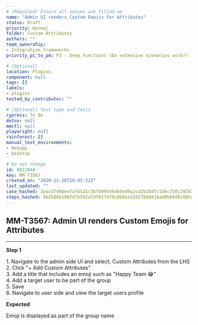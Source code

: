 ```yaml
---
# (Required) Ensure all values are filled up
name: "Admin UI renders Custom Emojis for Attributes"
status: Draft
priority: Normal
folder: Custom Attributes
authors: ""
team_ownership: 
- Integration Frameworks
priority_p1_to_p4: P3 - Deep Functions (Do extensive scenarios work?)

# (Optional)
location: Plugins
component: null
tags: []
labels: 
- plugins
tested_by_contributor: ""

# (Optional) Test type and tools
cypress: To Do
detox: null
mmctl: null
playwright: null
rainforest: []
manual_test_environments:
- Webapp
- Desktop

# Do not change
id: 8022844
key: MM-T3567
created_on: "2020-11-26T20:45:22Z"
last_updated: ""
case_hashed: 2eacd740dee7a7d521c3bfb99546dbded9a2cd2b2b8fc1b6c726c29343d4c467dd65d1b2dbbb32d795a0e8ddeb761a4a
steps_hashed: 4b2580e106fd7b592afdf01f4f9c0b0ea3182760d41bad0b04d9c085a29fea4ae92e35a9660dbf637f972834a8c131bc
---
```


<!-- (Auto-generated) Based on frontmatter's "key" and "name" -->

## MM-T3567: Admin UI renders Custom Emojis for Attributes

---

**Step 1**

1\. Navigate to the admin side UI and select, Custom Attributes from the LHS\
2\. Click "+ Add Custom Attributes"\
3\. Add a title that includes an emoji such as "Happy Team :joy:"\
4\. Add a target user to be part of the group\
5\. Save\
6\. Navigate to user side and view the target users profile

**Expected**

Emoji is displayed as part of the group name
